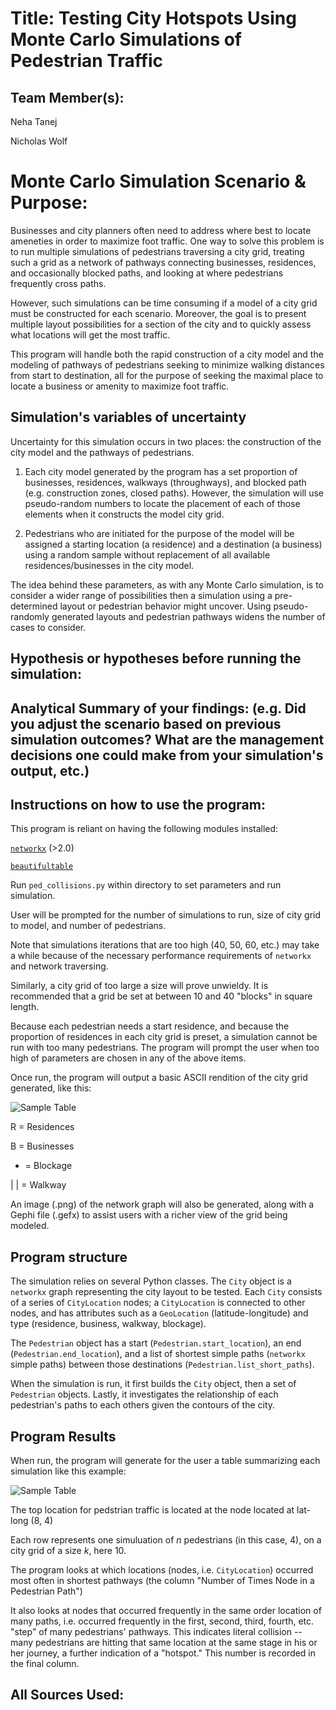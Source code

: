 # Title: Testing City Hotspots Using Monte Carlo Simulations of Pedestrian Traffic

## Team Member(s):

Neha Tanej

Nicholas Wolf

# Monte Carlo Simulation Scenario & Purpose:

Businesses and city planners often need to address where best to locate ameneties in order to maximize foot traffic. One way to solve this problem is to run multiple simulations of pedestrians traversing a city grid, treating such a grid as a network of pathways connecting businesses, residences, and occasionally blocked paths, and looking at where pedestrians frequently cross paths.

However, such simulations can be time consuming if a model of a city grid must be constructed for each scenario. Moreover, the goal is to present multiple layout possibilities for a section of the city and to quickly assess what locations will get the most traffic.

This program will handle both the rapid construction of a city model and the modeling of pathways of pedestrians seeking to minimize walking distances from start to destination, all for the purpose of seeking the maximal place to locate a business or amenity to maximize foot traffic.



## Simulation's variables of uncertainty

Uncertainty for this simulation occurs in two places: the construction of the city model and the pathways of pedestrians.

 1. Each city model generated by the program has a set proportion of businesses, residences, walkways (throughways), and blocked path (e.g. construction zones, closed paths). However, the simulation will use pseudo-random numbers to locate the placement of each of those elements when it constructs the model city grid.

 2. Pedestrians who are initiated for the purpose of the model will be assigned a starting location (a residence) and a destination (a business) using a random sample without replacement of all available residences/businesses in the city model.

The idea behind these parameters, as with any Monte Carlo simulation, is to consider a wider range of possibilities then a simulation using a pre-determined layout or pedestrian behavior might uncover. Using pseudo-randomly generated layouts and pedestrian pathways widens the number of cases to consider.


## Hypothesis or hypotheses before running the simulation:

## Analytical Summary of your findings: (e.g. Did you adjust the scenario based on previous simulation outcomes?  What are the management decisions one could make from your simulation's output, etc.)

## Instructions on how to use the program:

This program is reliant on having the following modules installed:

[```networkx```](https://networkx.github.io/documentation/latest/install.html) (>2.0)

[```beautifultable```](https://pypi.org/project/beautifultable/)

Run `ped_collisions.py` within directory to set parameters and run simulation.

User will be prompted for the number of simulations to run, size of city grid to model, and number of pedestrians.

Note that simulations iterations that are too high (40, 50, 60, etc.) may take a while because of the necessary performance requirements of `networkx` and network traversing.

Similarly, a city grid of too large a size will prove unwieldy. It is recommended that a grid be set at between 10 and 40 "blocks" in square length.

Because each pedestrian needs a start residence, and because the proportion of residences in each city grid is preset, a simulation cannot be run with too many pedestrians. The program will prompt the user when too high of parameters are chosen in any of the above items.

Once run, the program will output a basic ASCII rendition of the city grid generated, like this:

![Sample Table](https://github.com/nmwolf/Final_Project/blob/master/imgs/sample-city-grid.png)

R = Residences

B = Businesses

* = Blockage

| | = Walkway

An image (.png) of the network graph will also be generated, along with a Gephi file (.gefx) to assist users with a richer view of the grid being modeled.

## Program structure

The simulation relies on several Python classes. The `City` object is a `networkx` graph representing the city layout to be tested. Each `City` consists of a series of `CityLocation` nodes; a `CityLocation` is connected to other nodes, and has attributes such as a `GeoLocation` (latitude-longitude) and type (residence, business, walkway, blockage).

The `Pedestrian` object has a start (`Pedestrian.start_location`), an end (`Pedestrian.end_location`), and a list of shortest simple paths (`networkx` simple paths) between those destinations (`Pedestrian.list_short_paths`).

When the simulation is run, it first builds the `City` object, then a set of `Pedestrian` objects. Lastly, it investigates the relationship of each pedestrian's paths to each others given the contours of the city.

## Program Results

When run, the program will generate for the user a table summarizing each simulation like this example:

![Sample Table](https://github.com/nmwolf/Final_Project/blob/master/imgs/sample-results.png)


The top location for pedstrian traffic is located at the node located at lat-long (8, 4)

Each row represents one simuluation of *n* pedestrians (in this case, 4), on a city grid of a size *k*, here 10.

The program looks at which locations (nodes, i.e. `CityLocation`) occurred most often in shortest pathways (the column "Number of Times Node in a Pedestrian Path")

It also looks at nodes that occurred frequently in the same order location of many paths, i.e. occurred frequently in the first, second, third, fourth, etc. "step" of many pedestrians' pathways. This indicates literal collision -- many pedestrians are hitting that same location at the same stage in his or her journey, a further indication of a "hotspot." This number is recorded in the final column.

## All Sources Used:

